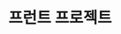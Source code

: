 ---
title: 프런트 프로젝트
summary: 프런트 프로젝트
type: docs
math: false
tags:
  - 프런트
# Optional banner image (relative to `assets/media/` folder).
# 여기 수정!!!!!!!!!!!
image:
  focal_point: Right
---